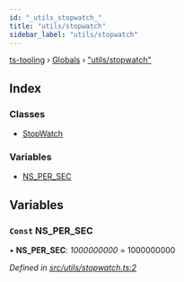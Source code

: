 ```yaml
---
id: "_utils_stopwatch_"
title: "utils/stopwatch"
sidebar_label: "utils/stopwatch"
---
```


[ts-tooling](../index.md) › [Globals](../globals.md) › ["utils/stopwatch"](_utils_stopwatch_.md)

## Index

### Classes

* [StopWatch](../classes/_utils_stopwatch_.stopwatch.md)

### Variables

* [NS_PER_SEC](_utils_stopwatch_.md#const-ns_per_sec)

## Variables

### `Const` NS_PER_SEC

• **NS_PER_SEC**: *1000000000* = 1000000000

*Defined in [src/utils/stopwatch.ts:2](https://github.com/nodejayes/ts-tooling/blob/ad92cc8/src/utils/stopwatch.ts#L2)*
